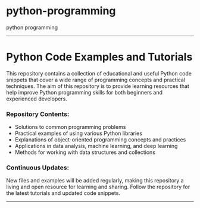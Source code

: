# python-programming
python programming



---

# Python Code Examples and Tutorials

This repository contains a collection of educational and useful Python code snippets that cover a wide range of programming concepts and practical techniques. The aim of this repository is to provide learning resources that help improve Python programming skills for both beginners and experienced developers.

### Repository Contents:
- Solutions to common programming problems
- Practical examples of using various Python libraries
- Explanations of object-oriented programming concepts and practices
- Applications in data analysis, machine learning, and deep learning
- Methods for working with data structures and collections

### Continuous Updates:
New files and examples will be added regularly, making this repository a living and open resource for learning and sharing. Follow the repository for the latest tutorials and updated code snippets.

---

